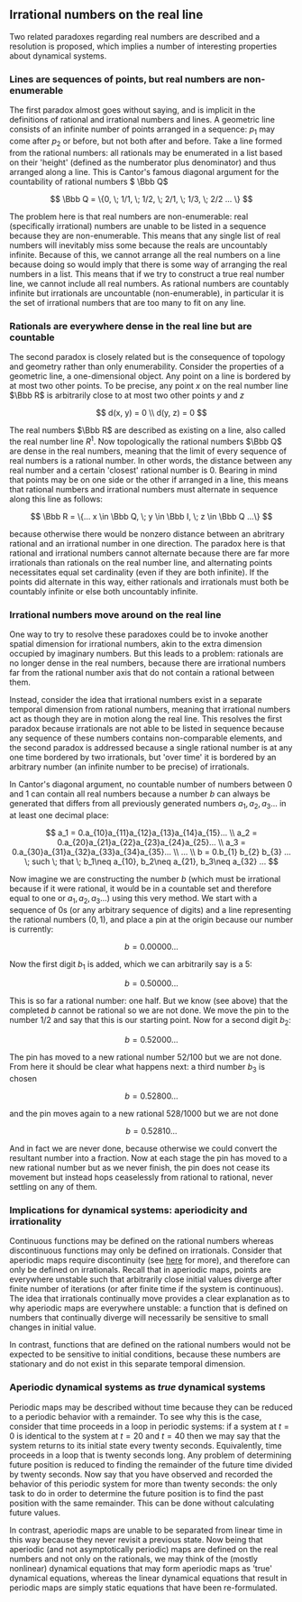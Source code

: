 ## Irrational numbers on the real line

Two related paradoxes regarding real numbers are described and a resolution is proposed, which implies a number of interesting properties about dynamical systems.

### Lines are sequences of points, but real numbers are non-enumerable

The first paradox almost goes without saying, and is implicit in the definitions of rational and irrational numbers and lines.  A geometric line consists of an infinite number of points arranged in a sequence: $p_1$ may come after $p_2$ or before, but not both after and before.  Take a line formed from the rational numbers: all rationals may be enumerated in a list based on their 'height' (defined as the numberator plus denominator) and thus arranged along a line. This is Cantor's famous diagonal argument for the countability of rational numbers $ \Bbb Q$

$$
\Bbb Q = \{0, \; 1/1, \; 1/2, \; 2/1, \; 1/3, \; 2/2 ... \}
$$

The problem here is that real numbers are non-enumerable: real (specifically irrational) numbers are unable to be listed in a sequence because they are non-enumerable.  This means that any single list of real numbers will inevitably miss some because the reals are uncountably infinite.  Because of this, we cannot arrange all the real numbers on a line because doing so would imply that there is some way of arranging the real numbers in a list.  This means that if we try to construct a true real number line, we cannot include all real numbers.  As rational numbers are countably infinite but irrationals are uncountable (non-enumerable), in particular it is the set of irrational numbers that are too many to fit on any line. 

### Rationals are everywhere dense in the real line but are countable

The second paradox is closely related but is the consequence of topology and geometry rather than only enumerability.  Consider the properties of a geometric line, a one-dimensional object.  Any point on a line is bordered by at most two other points. To be precise, any point $x$ on the real number line $\Bbb R$ is arbitrarily close to at most two other points $y$ and $z$

$$
d(x, y) = 0 \\
d(y, z) = 0
$$

The real numbers $\Bbb R$ are described as existing on a line, also called the real number line $R^1$.  Now topologically the rational numbers $\Bbb Q$ are dense in the real numbers, meaning that the limit of every sequence of real numbers is a rational number.  In other words, the distance between any real number and a certain 'closest' rational number is 0.  Bearing in mind that points may be on one side or the other if arranged in a line, this means that rational numbers and irrational numbers must alternate in sequence along this line as follows:

$$
\Bbb R = \{... x \in \Bbb Q, \; y \in \Bbb I, \; z \in \Bbb Q ...\}
$$

because otherwise there would be nonzero distance between an abritrary rational and an irrational number in one direction.  The paradox here is that rational and irrational numbers cannot alternate because there are far more irrationals than rationals on the real number line, and alternating points necessitates equal set cardinality (even if they are both infinite).  If the points did alternate in this way, either rationals and irrationals must both be countably infinite or else both uncountably infinite. 


### Irrational numbers move around on the real line

One way to try to resolve these paradoxes could be to invoke another spatial dimension for irrational numbers, akin to the extra dimension occupied by imaginary numbers.  But this leads to a problem: rationals are no longer dense in the real numbers, because there are irrational numbers far from the rational number axis that do not contain a rational between them.

Instead, consider the idea that irrational numbers exist in a separate temporal dimension from rational numbers, meaning that irrational numbers act as though they are in motion along the real line.  This resolves the first paradox because irrationals are not able to be listed in sequence because any sequence of these numbers contains non-comparable elements, and the second paradox is addressed because a single rational number is at any one time bordered by two irrationals, but 'over time' it is bordered by an arbitrary number (an infinite number to be precise) of irrationals.

In Cantor's diagonal argument, no countable number of numbers between 0 and 1 can contain all real numbers because a number $b$ can always be generated that differs from all previously generated numbers ${a_1, a_2, a_3...}$ in at least one decimal place:

$$
a_1 = 0.a_{10}a_{11}a_{12}a_{13}a_{14}a_{15}... \\
a_2 = 0.a_{20}a_{21}a_{22}a_{23}a_{24}a_{25}... \\
a_3 = 0.a_{30}a_{31}a_{32}a_{33}a_{34}a_{35}... \\
... \\
b = 0.b_{1} b_{2}  b_{3} ... \; such \; that \; b_1\neq a_{10}, b_2\neq a_{21}, b_3\neq a_{32} ... 
$$

Now imagine we are constructing the number $b$ (which must be irrational because if it were rational, it would be in a countable set and therefore equal to one or ${a_1, a_2, a_3 ...}$) using this very method.  We start with a sequence of 0s (or any arbitrary sequence of digits) and a line representing the rational numbers $(0, 1)$, and place a pin at the origin because our number is currently:

$$
b = 0.00000...
$$

Now the first digit $b_1$ is added, which we can arbitrarily say is a 5:

$$
b = 0.50000...
$$

This is so far a rational number: one half.  But we know (see above) that the completed $b$ cannot be rational so we are not done.  We move the pin to the number $1/2$ and say that this is our starting point.  Now for a second digit $b_2$:

$$
b = 0.52000...
$$

The pin has moved to a new rational number $52/100$ but we are not done.  From here it should be clear what happens next: a third number $b_3$ is chosen

$$
b = 0.52800...
$$

and the pin moves again to a new rational $528/1000$ but we are not done

$$
b = 0.52810...
$$

And in fact we are never done, because otherwise we could convert the resultant number into a fraction.  Now at each stage the pin has moved to a new rational number but as we never finish, the pin does not cease its movement but instead hops ceaselessly from rational to rational, never settling on any of them.

### Implications for dynamical systems: aperiodicity and irrationality

Continuous functions may be defined on the rational numbers whereas discontinuous functions may only be defined on irrationals.  Consider that aperiodic maps require discontinuity (see [here](/discontinuities.md) for more), and therefore can only be defined on irrationals.  Recall that in aperiodic maps, points are everywhere unstable such that arbitrarily close initial values diverge after finite number of iterations (or after finite time if the system is continuous).  The idea that irrationals continually move provides a clear explanation as to why aperiodic maps are everywhere unstable:  a function that is defined on numbers that continually diverge will necessarily be sensitive to small changes in initial value.  

In contrast, functions that are defined on the rational numbers would not be expected to be sensitive to initial conditions, because these numbers are stationary and do not exist in this separate temporal dimension.  

### Aperiodic dynamical systems as *true* dynamical systems

Periodic maps may be described without time because they can be reduced to a periodic behavior with a remainder.  To see why this is the case, consider that time proceeds in a loop in periodic systems: if a system at $t=0$ is identical to the system at $t=20$ and $t=40$ then we may say that the system returns to its initial state every twenty seconds.  Equivalently, time proceeds in a loop that is twenty seconds long.  Any problem of determining future position is reduced to finding the remainder of the future time divided by twenty seconds.  Now say that you have observed and recorded the behavior of this periodic system for more than twenty seconds: the only task to do in order to determine the future position is to find the past position with the same remainder.  This can be done without calculating future values.

In contrast, aperiodic maps are unable to be separated from linear time in this way because they never revisit a previous state.  Now being that aperiodic (and not asymptotically periodic) maps are defined on the real numbers and not only on the rationals, we may think of the (mostly nonlinear) dynamical equations that may form aperiodic maps as 'true' dynamical equations, whereas the linear dynamical equations that result in periodic maps are simply static equations that have been re-formulated.






















